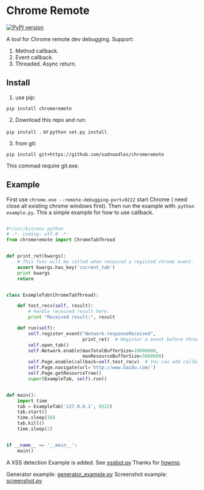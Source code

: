 # Chrome Remote
[![PyPI version](https://badge.fury.io/py/chromeremote.svg)](https://pypi.python.org/pypi/chromeremote/)

A tool for Chrome remote dev debugging. Support:

1. Method callback.
2. Event callback.
3. Threaded. Async return.

## Install

1. use pip:

`pip install chromeremote`

2. Download this repo and run:

`pip install .` or `python set.py install`

3. from git:

`pip install git+https://github.com/sadnoodles/chromeremote` 

This commad require git.exe.

## Example

First use `chrome.exe --remote-debugging-port=9222` start Chrome ( need close all existing chrome windows first). Then run the example with: `python example.py`. This a simple example for how to use callback.

```python

#!/usr/bin/env python
# -*- coding: utf-8 -*-
from chromeremote import ChromeTabThread


def print_ret(kwargs):
    # This func will be called when received a registed chrome event.
    assert kwargs.has_key('current_tab')
    print kwargs
    return


class ExampleTab(ChromeTabThread):

    def test_recv(self, result):
        # Handle received result here.
        print "Received result:", result

    def run(self):
        self.register_event("Network.responseReceived",
                            print_ret)  # Register a event before thread started.
        self.open_tab()
        self.Network.enable(maxTotalBufferSize=10000000,
                            maxResourceBufferSize=5000000)
        self.Page.enable(callback=self.test_recv)  # You can add callback for every request.
        self.Page.navigate(url='http://www.baidu.com/')
        self.Page.getResourceTree()
        super(ExampleTab, self).run()


def main():
    import time
    tab = ExampleTab('127.0.0.1', 9222)
    tab.start()
    time.sleep(10)
    tab.kill()
    time.sleep(2)


if __name__ == '__main__':
    main()

```

A XSS detection Example is added. See [xssbot.py](./examples/xssbot.py) Thanks for [howmp](https://github.com/howmp).

Generator example: [generator_example.py](./examples/generator_example.py)
Screenshot example: [screenshot.py](./examples/screenshot.py)
